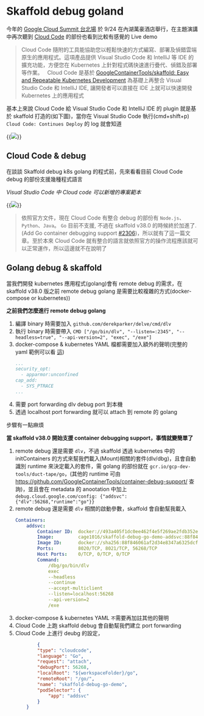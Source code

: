 # Skaffold debug goland


<!--more-->

今年的 [Google Cloud Summit 台北場](https://inthecloud.withgoogle.com/summit-tpe-19/agenda.html) 於 9/24 在內湖萬豪酒店舉行，在主題演講中再次聽到 [Cloud Code](https://cloud.google.com/code) 的部份也看到比較有感覺的 Live demo

> Cloud Code 隨附的工具能協助您以輕鬆快速的方式編寫、部署及偵錯雲端原生的應用程式。這項產品提供 Visual Studio Code 和 IntelliJ 等 IDE 的擴充功能，方便您在 Kubernetes 上針對程式碼快速進行疊代、偵錯及部署等作業。
> &nbsp;
> Cloud Code 是基於 [GoogleContainerTools/skaffold: Easy and Repeatable Kubernetes Development](https://github.com/GoogleContainerTools/skaffold) 為基礎上再整合 Visual Studio Code 和 IntelliJ IDE, 讓開發者可以直接在 IDE 上就可以快速開發 Kubernetes 上的應用程式

基本上來說 Cloud Code 給 Visual Studio Code 和 IntelliJ IDE 的 plugin 就是基於 skaffold 打造的(如下圖)，當你在 Visual Studio Code 執行(cmd+shift+p) `Cloud Code: Continues Deploy` 的 log 就會知道

{{<image src="img/skaffold-go-debug-image-4.png">}}

## Cloud Code & debug

在談談 Skaffold debug k8s golang 的程式前，先來看看目前 Cloud Code debug 的部份支援幾種程式語言

_Visual Studio Code 中 Cloud code 可以新增的專案範本_

{{<image src="img/skaffold-go-debug-image-5.png">}}

> 依照官方文件，現在 Cloud Code 有整合 debug 的部份有 `Node.js`、 `Python`、`Java`。 `Go` 目前不支援, 不過在 skaffold v38.0 的時候終於加進了. (Add Go container debugging support [#2306](https://github.com/GoogleContainerTools/skaffold/pull/2306))，所以就有了這一篇文章。至於本來 Cloud Code 就有整合的語言就依照官方的操作流程應該就可以正常運作，所以這邊就不在說明了

## Golang debug & skaffold

當我們開發 kubernetes 應用程式(golang)會有 remote debug 的需求，在 skaffold v38.0 版之前 remote debug golang 是需要比較複雜的方式(docker-compose or kubernetes))

**之前我們怎麼進行 remote debug golang**

1. 編譯 binary 時需要加入 `github.com/derekparker/delve/cmd/dlv`
2. 執行 binary 時需要帶入 `CMD ["/go/bin/dlv", "--listen=:2345", "--headless=true", "--api-version=2", "exec", "/exe"]`
3. docker-compose & kubernetes YAML 檔都需要加入額外的聲明(完整的 yaml 範例可以看 [這](https://github.com/cage1016/gokitconsul/blob/master/deployments/docker/docker-compose-debug.yaml#L57-L85))
    ```yaml
    ...
    security_opt:
      - apparmor:unconfined
    cap_add:
      - SYS_PTRACE
    ...
    ```
4. 需要 port forwarding dlv debug port 到本機
5. 透過 localhost port forwarding 就可以 attach 到 remote 的 golang 

步驟有一點麻煩

**當 skaffold v38.0 開始支援 container debugging support，事情就變簡單了**

1. remote debug 還是需要 `dlv`，不過 skaffold 透過 kubernetes 中的 initContainers 的方式來幫我們載入(Mount)相關的套件(dlv/dbg)，且會自動識別 runtime 來決定載入的套件，需 golang 的部份就在 `gcr.io/gcp-dev-tools/duct-tape/go`，(其他的 runtime 可由 https://github.com/GoogleContainerTools/container-debug-support/ 查詢)，並且會在 metadata 的 anootation 中加上 `debug.cloud.google.com/config: {"addsvc":{"dlv":56268,"runtime":"go"}}`
1. remote debug 還是需要 `dlv` 相關的啟動參數，skaffold 會自動幫我載入 
    ```yaml 
    Containers:
        addsvc:
            Container ID:  docker://493a405f1dc0ee462f4e5f269ae2fdb352e8468c186cbb26905c42e0bf5675cf
            Image:         cage1016/skaffold-debug-go-demo-addsvc:88f846061af2d34e8347a6325dcf48bb638f6baa50fd4599240fa5280054048e
            Image ID:      docker://sha256:88f846061af2d34e8347a6325dcf48bb638f6baa50fd4599240fa5280054048e
            Ports:         8020/TCP, 8021/TCP, 56268/TCP
            Host Ports:    0/TCP, 0/TCP, 0/TCP
            Command:
                /dbg/go/bin/dlv
                exec
                --headless
                --continue
                --accept-multiclient
                --listen=localhost:56268
                --api-version=2
                /exe
    ```
1. docker-compose & kubernetes YAML `不`需要再加註其他的聲明
1. Cloud Code 上跑 skaffold debug 會自動幫我們建立 port forwarding
1. Cloud Code 上進行 deubg 的設定，
    ```json
            {
            "type": "cloudcode",
            "language": "Go",
            "request": "attach",
            "debugPort": 56268,
            "localRoot": "${workspaceFolder}/go",
            "remoteRoot": "/go/",
            "name": "skaffold-debug-go-demo",
            "podSelector": {
                "app": "addsvc"
            }
        }
    ```

